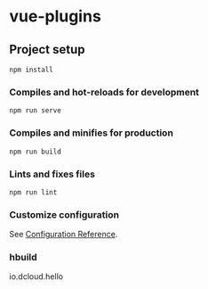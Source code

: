 # vue-plugins

## Project setup

```
npm install
```

### Compiles and hot-reloads for development

```
npm run serve
```

### Compiles and minifies for production

```
npm run build
```

### Lints and fixes files

```
npm run lint
```

### Customize configuration

See [Configuration Reference](https://cli.vuejs.org/config/).

### hbuild

io.dcloud.hello

 <!-- Error: pngquant failed to build, make sure that libpng-dev is installed -->
